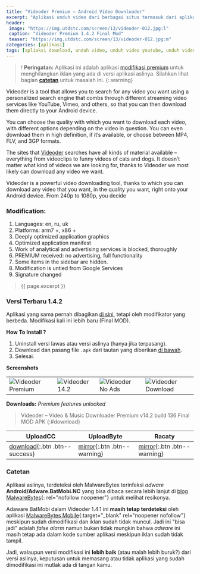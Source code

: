 ```yaml
---
title: "Videoder Premium — Android Video Downloader"
excerpt: "Aplikasi unduh video dari berbagai situs termasuk dari aplikasi sosial media populer seperti twitter, facebook, instagram dan tentu saja youtube."
header:
 image: "https://img.utdstc.com/screen/13/videoder-012.jpg:l"
 caption: "Videoder Premium 1.4.2 Final Mod"
 teaser: "https://img.utdstc.com/screen/13/videoder-012.jpg:m"
categories: [aplikasi]
tags: [apliaksi download, unduh video, unduh video youtube, unduh video facebook]
---
```

> ! **Peringatan:** Aplikasi ini adalah aplikasi [modifikasi premium](#modification) untuk menghilangkan iklan yang ada di versi aplikasi aslinya. Silahkan lihat bagian **[catetan](#catetan)** untuk masalah ini.
{:.warning}

Videoder is a tool that allows you to search for any video you want using a personalized search engine that combs through different streaming video services like YouTube, Vimeo, and others, so that you can then download them directly to your Android device.

You can choose the quality with which you want to download each video, with different options depending on the video in question. You can even download them in high definition, if it&#8217;s available, or choose between MP4, FLV, and 3GP formats.

The sites that [Videoder](/aplikasi/videoder-premium/) searches have all kinds of material available &#8211; everything from videoclips to funny videos of cats and dogs. It doesn&#8217;t matter what kind of videos we are looking for, thanks to Videoder we most likely can download any video we want.

Videoder is a powerful video downloading tool, thanks to which you can download any video that you want, in the quality you want, right onto your Android device. From 240p to 1080p, you decide

### Modification:

1. Languages: en, ru, uk
2. Platforms: arm7 +, x86 +
3. Deeply optimized application graphics
4. Optimized application manifest
5. Work of analytical and advertising services is blocked, thoroughly
6. PREMIUM received: no advertising, full functionality
7. Some items in the sidebar are hidden.
8. Modification is untied from Google Services
9. Signature changed

> {{ page.excerpt }}

### Versi Terbaru 1.4.2

Aplikasi yang sama pernah dibagikan [di sini](https://mi.knoacc.org/videoder-14.2-premium-apk-no-ads), tetapi oleh modifikator yang berbeda. Modifikasi kali ini lebih baru (Final MOD).

**How To Install ?**

1. Uninstall versi lawas atau versi aslinya (hanya jika terpasang).
2. Download dan pasang file `.apk` dari tautan yang diberikan [di bawah](#download).
3. Selesai.

**Screenshots**

<table><tbody><tr><td><img src="https://img.utdstc.com/screen/13/videoder-015.jpg:s" alt="Videoder Premium" class="align-center" /></td><td><img src="https://img.utdstc.com/screen/13/videoder-010.jpg:s" alt="Videoder 14.2" class="align-center" /></td><td><img src="https://img.utdstc.com/screen/13/videoder-005.jpg:s" alt="Videoder No Ads" class="align-center" /></td><td><img src="https://img.utdstc.com/screen/13/videoder-006.jpg:s" alt="Videoder Download" class="aligm-center" /></td></tr></tbody></table>

**Downloads:** _Premium features unlocked_

> Videoder &#8211; Video &amp; Music Downloader Premium v14.2 build 136 Final MOD APK
{:#download}

|UploadCC|UploadByte|Racaty|
|---|---|---|
| [download](https://mi.knoacc.org/mortgage?dom=upload.ac&cde=ezvx2aspd8br&st1=upload.cc&st2=9MB){:.btn .btn--success} | [mirror](https://mi.knoacc.org/mortgage?dom=uploadbyte.com&cde=zvrqo9nko4tj&st1=uploadbyte.com&st2=9MB){:.btn .btn--warning} | [mirror](https://mi.knoacc.org/mortgage?dom=racaty.com&cde=083l4jhjvkse&st1=racaty.com&st2=9MB){:.btn .btn--warning} |

### Catetan

Aplikasi aslinya, terdeteksi oleh MalwareBytes terinfeksi _adware_ **Android/Adware.BatMobi.NC** yang bisa dibaca secara lebih lanjut di [blog MalwareBytes](https://blog.malwarebytes.com/cybercrime/2019/03/awaking-the-beast-adware-batmobi/){: rel="nofollow noopener"} untuk melihat resikonya.

Adaware BatMobi dalam Videoder 1.4.1 ini **masih tetap terdeteksi** oleh aplikasi [MalwareBytes Mobile](https://play.google.com/store/apps/details?id=org.malwarebytes.antimalware){:target="_blank" rel="noopener nofollow"} meskipun sudah dimodifikasi dan iklan sudah tidak muncul. Jadi ini "bisa jadi" adalah _false alarm_ namun bukan tidak mungkin bahwa _adware_ ini masih tetap ada dalam kode sumber aplikasi meskipun iklan sudah tidak tampil.

Jadi, walaupun versi modifikasi ini **lebih baik** (atau malah lebih buruk?) dari versi aslinya, keputusan untuk memasang atau tidak aplikasi yang sudah dimodifikasi ini mutlak ada di tangan kamu.
